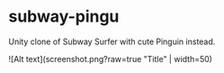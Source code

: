 # subway-pingu

Unity clone of Subway Surfer with cute Pinguin instead.

![Alt text](screenshot.png?raw=true "Title" | width=50)

